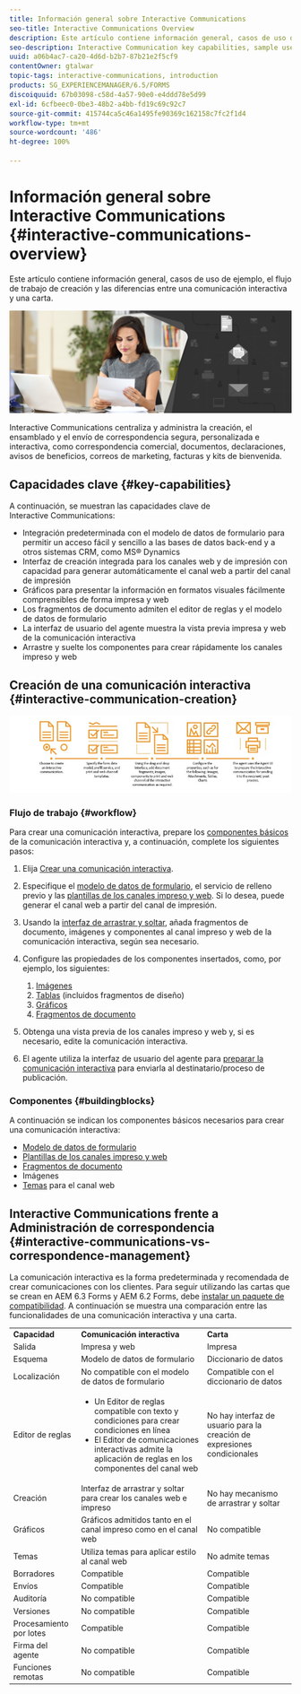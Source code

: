 ```yaml
---
title: Información general sobre Interactive Communications
seo-title: Interactive Communications Overview
description: Este artículo contiene información general, casos de uso de ejemplo, el flujo de trabajo de creación y las diferencias entre una comunicación interactiva y una carta.
seo-description: Interactive Communication key capabilities, sample use cases, creation workflow, and differences between Interactive Communication and Correspondence Management
uuid: a06b4ac7-ca20-4d6d-b2b7-87b21e2f5cf9
contentOwner: gtalwar
topic-tags: interactive-communications, introduction
products: SG_EXPERIENCEMANAGER/6.5/FORMS
discoiquuid: 67b03098-c58d-4a57-90e0-e4ddd78e5d99
exl-id: 6cfbeec0-0be3-48b2-a4bb-fd19c69c92c7
source-git-commit: 415744ca5c46a1495fe90369c162158c7fc2f1d4
workflow-type: tm+mt
source-wordcount: '486'
ht-degree: 100%

---
```



# Información general sobre Interactive Communications {#interactive-communications-overview}

Este artículo contiene información general, casos de uso de ejemplo, el flujo de trabajo de creación y las diferencias entre una comunicación interactiva y una carta.

![](do-not-localize/correspondence-management.png)

Interactive Communications centraliza y administra la creación, el ensamblado y el envío de correspondencia segura, personalizada e interactiva, como correspondencia comercial, documentos, declaraciones, avisos de beneficios, correos de marketing, facturas y kits de bienvenida.

## Capacidades clave {#key-capabilities}

A continuación, se muestran las capacidades clave de Interactive Communications:

- Integración predeterminada con el modelo de datos de formulario para permitir un acceso fácil y sencillo a las bases de datos back-end y a otros sistemas CRM, como MS® Dynamics
- Interfaz de creación integrada para los canales web y de impresión con capacidad para generar automáticamente el canal web a partir del canal de impresión
- Gráficos para presentar la información en formatos visuales fácilmente comprensibles de forma impresa y web
- Los fragmentos de documento admiten el editor de reglas y el modelo de datos de formulario
- La interfaz de usuario del agente muestra la vista previa impresa y web de la comunicación interactiva
- Arrastre y suelte los componentes para crear rápidamente los canales impreso y web

## Creación de una comunicación interactiva {#interactive-communication-creation}

![comunicación_interactiva-01](assets/interactive_communication-01.jpg)

### Flujo de trabajo {#workflow}

Para crear una comunicación interactiva, prepare los [componentes básicos](#buildingblocks) de la comunicación interactiva y, a continuación, complete los siguientes pasos:

1. Elija [Crear una comunicación interactiva](/help/forms/using/create-interactive-communication.md).

1. Especifique el [modelo de datos de formulario](/help/forms/using/data-integration.md), el servicio de relleno previo y las [plantillas de los canales impreso y web](/help/forms/using/web-channel-print-channel.md). Si lo desea, puede generar el canal web a partir del canal de impresión.

1. Usando la [interfaz de arrastrar y soltar](/help/forms/using/introduction-interactive-communication-authoring.md), añada fragmentos de documento, imágenes y componentes al canal impreso y web de la comunicación interactiva, según sea necesario.
1. Configure las propiedades de los componentes insertados, como, por ejemplo, los siguientes:

   1. [Imágenes](/help/forms/using/create-interactive-communication.md#step2)
   1. [Tablas](/help/forms/using/create-interactive-communication.md#tables) (incluidos fragmentos de diseño)
   1. [Gráficos](/help/forms/using/chart-component-interactive-communications.md)
   1. [Fragmentos de documento](/help/forms/using/create-interactive-communication.md#document-fragment-properties)

1. Obtenga una vista previa de los canales impreso y web y, si es necesario, edite la comunicación interactiva.
1. El agente utiliza la interfaz de usuario del agente para [preparar la comunicación interactiva](/help/forms/using/prepare-send-interactive-communication.md) para enviarla al destinatario/proceso de publicación.

### Componentes {#buildingblocks}

A continuación se indican los componentes básicos necesarios para crear una comunicación interactiva:

- [Modelo de datos de formulario](/help/forms/using/data-integration.md)
- [Plantillas de los canales impreso y web](/help/forms/using/web-channel-print-channel.md)
- [Fragmentos de documento](/help/forms/using/document-fragments.md)
- Imágenes
- [Temas](/help/forms/using/themes.md) para el canal web

## Interactive Communications frente a Administración de correspondencia {#interactive-communications-vs-correspondence-management}

La comunicación interactiva es la forma predeterminada y recomendada de crear comunicaciones con los clientes. Para seguir utilizando las cartas que se crean en AEM 6.3 Forms y AEM 6.2 Forms, debe [instalar un paquete de compatibilidad](/help/forms/using/compatibility-package.md). A continuación se muestra una comparación entre las funcionalidades de una comunicación interactiva y una carta.

<table>
 <tbody>
  <tr>
   <td><strong>Capacidad</strong></td>
   <td><strong>Comunicación interactiva</strong></td>
   <td><strong>Carta</strong></td>
  </tr>
  <tr>
   <td>Salida</td>
   <td>Impresa y web</td>
   <td>Impresa</td>
  </tr>
  <tr>
   <td>Esquema</td>
   <td>Modelo de datos de formulario </td>
   <td>Diccionario de datos </td>
  </tr>
  <tr>
   <td>Localización</td>
   <td>No compatible con el modelo de datos de formulario</td>
   <td>Compatible con el diccionario de datos</td>
  </tr>
  <tr>
   <td>Editor de reglas</td>
   <td>
    <ul>
     <li>Un Editor de reglas compatible con texto y condiciones para crear condiciones en línea</li>
     <li>El Editor de comunicaciones interactivas admite la aplicación de reglas en los componentes del canal web</li>
    </ul> </td>
   <td>No hay interfaz de usuario para la creación de expresiones condicionales</td>
  </tr>
  <tr>
   <td>Creación  </td>
   <td>Interfaz de arrastrar y soltar para crear los canales web e impreso</td>
   <td>No hay mecanismo de arrastrar y soltar </td>
  </tr>
  <tr>
   <td>Gráficos</td>
   <td>Gráficos admitidos tanto en el canal impreso como en el canal web</td>
   <td>No compatible</td>
  </tr>
  <tr>
   <td>Temas</td>
   <td>Utiliza temas para aplicar estilo al canal web</td>
   <td>No admite temas</td>
  </tr>
   <tr>
   <td>Borradores</td>
   <td>Compatible</td>
   <td>Compatible </td>
  </tr>
   <tr>
   <td>Envíos</td>
   <td>Compatible</td>
   <td>Compatible </td>
  </tr>
  <tr>
  <tr>
   <td>Auditoría</td>
   <td>No compatible</td>
   <td>Compatible</td>
  </tr>
   <tr>
   <td>Versiones</td>
   <td>No compatible</td>
   <td>Compatible</td>
  </tr>
   <td>Procesamiento por lotes</td>
   <td>Compatible </td>
   <td>Compatible </td>
  </tr>
  <tr>
   <td>Firma del agente</td>
   <td>No compatible</td>
   <td>Compatible</td>
  </tr>
  <tr>
   <td>Funciones remotas</td>
   <td>No compatible</td>
   <td>Compatible</td>
  </tr>
 </tbody>
</table>
